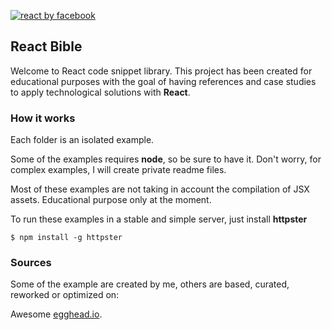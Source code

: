 <a href="https://facebook.github.io/react/">![react by facebook](http://moduscreate.com/wp-content/uploads/2014/03/react-opti.png)</a>

## React Bible

Welcome to React code snippet library. This project has been created for educational purposes with the goal of having references and case studies to apply technological solutions with **React**.

### How it works 

Each folder is an isolated example.

Some of the examples requires **node**, so be sure to have it. Don't worry, for complex examples, I will create private readme files. 

Most of these examples are not taking in account the compilation of JSX assets. Educational purpose only at the moment.

To run these examples in a stable and simple server, just install **httpster**

```
$ npm install -g httpster
```


### Sources

Some of the example are created by me, others are based, curated, reworked or optimized on:

Awesome [egghead.io](https://egghead.io/).
 
